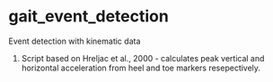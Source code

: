# gait_event_detection
Event detection with kinematic data

1. Script based on Hreljac et al., 2000 - calculates peak vertical and horizontal acceleration from heel and toe markers resepectively.
